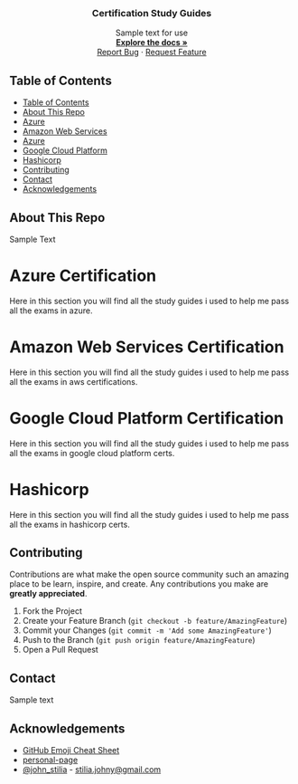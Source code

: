 <!-- PROJECT LOGO -->
<br />
<p align="center">
  <a href="">
  </a>

  <h3 align="center">Certification Study Guides</h3>

  <p align="center">
    Sample text for use
    <br />
    <a href="./README.md"><strong>Explore the docs »</strong></a>
    <br />
    <a href="tbc">Report Bug</a>
    ·
    <a href="tbc">Request Feature</a>
  </p>
</p>

<!-- TABLE OF CONTENTS -->

## Table of Contents

- [Table of Contents](#table-of-contents)
- [About This Repo](#About-This-Repo)
- [Azure](#getting-started)
- [Amazon Web Services](#Amazon-Web-Services-Certification)
- [Azure](#Azure-Certification)
- [Google Cloud Platform](#Google-Cloud-Platform-Certification)
- [Hashicorp](#Hashicorp)
- [Contributing](#contributing)
- [Contact](#contact)
- [Acknowledgements](#acknowledgements)

<!-- ABOUT THE PROJECT -->

## About This Repo
Sample Text


# Azure Certification
Here in this section you will find all the study guides i used to help me pass all the exams in azure.


# Amazon Web Services Certification
Here in this section you will find all the study guides i used to help me pass all the exams in aws certifications.

# Google Cloud Platform Certification
Here in this section you will find all the study guides i used to help me pass all the exams in google cloud platform certs.

# Hashicorp
Here in this section you will find all the study guides i used to help me pass all the exams in hashicorp certs.

## Contributing

Contributions are what make the open source community such an amazing place to be learn, inspire, and create. Any contributions you make are **greatly appreciated**.

1. Fork the Project
2. Create your Feature Branch (`git checkout -b feature/AmazingFeature`)
3. Commit your Changes (`git commit -m 'Add some AmazingFeature'`)
4. Push to the Branch (`git push origin feature/AmazingFeature`)
5. Open a Pull Request

## Contact
Sample text


## Acknowledgements

- [GitHub Emoji Cheat Sheet](https://www.webpagefx.com/tools/emoji-cheat-sheet)
- [personal-page](https://github.com/stiliajohny)
- [@john_stilia](https://twitter.com/john_stilia) - stilia.johny@gmail.com
